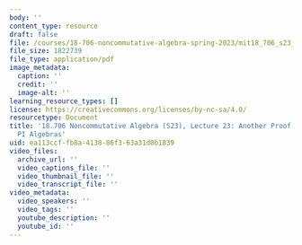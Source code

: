 ```yaml
---
body: ''
content_type: resource
draft: false
file: /courses/18-706-noncommutative-algebra-spring-2023/mit18_706_s23_lec23.pdf
file_size: 1822739
file_type: application/pdf
image_metadata:
  caption: ''
  credit: ''
  image-alt: ''
learning_resource_types: []
license: https://creativecommons.org/licenses/by-nc-sa/4.0/
resourcetype: Document
title: '18.706 Noncommutative Algebra (S23), Lecture 23: Another Proof of Amitsur-Levitski,
  PI Algebras'
uid: ea113ccf-fb8a-4138-86f3-63a31d0b1839
video_files:
  archive_url: ''
  video_captions_file: ''
  video_thumbnail_file: ''
  video_transcript_file: ''
video_metadata:
  video_speakers: ''
  video_tags: ''
  youtube_description: ''
  youtube_id: ''
---
```

